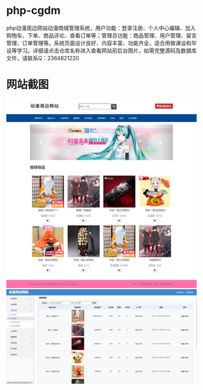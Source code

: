 # php-cgdm
php动漫周边网站动漫商城管理系统，用户功能：登录注册、个人中心编辑、加入购物车、下单、商品评论、查看订单等；管理员功能：商品管理、用户管理、留言管理、订单管理等。系统页面设计良好、内容丰富、功能齐全，适合用做课设和毕设等学习。详细请点击仓库名称进入查看网站前后台图片，如需完整源码及数据库文件，请联系Q：2364821220
# 网站截图
![image](https://github.com/hzl0898/php-cgdm/blob/main/前台首页.png)
![image](https://github.com/hzl0898/php-cgdm/blob/main/后台商品管理.png)
